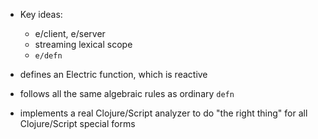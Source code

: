 * Key ideas: 
  * e/client, e/server
  * streaming lexical scope
  * `e/defn`

* defines an Electric function, which is reactive
* follows all the same algebraic rules as ordinary `defn`
* implements a real Clojure/Script analyzer to do "the right thing" for all Clojure/Script special forms
